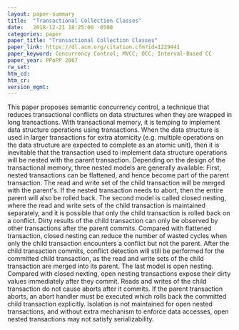 ```yaml
---
layout: paper-summary
title:  "Transactional Collection Classes"
date:   2018-12-21 18:25:00 -0500
categories: paper
paper_title: "Transactional Collection Classes"
paper_link: https://dl.acm.org/citation.cfm?id=1229441
paper_keyword: Concurrency Control; MVCC; OCC; Interval-Based CC
paper_year: PPoPP 2007
rw_set: 
htm_cd: 
htm_cr: 
version_mgmt: 
---
```


This paper proposes semantic concurrency control, a technique that reduces transactional conflicts on data structures when
they are wrapped in long transactions. With transactional memory, it is temping to implement data structure operations using 
transactions. When the data structure is used in larger transactions for extra atomicity (e.g. multiple operations on the 
data structure are expected to complete as an atomic unit), then it is inevitable that the transaction used to implement 
data structure operations will be nested with the parent transaction. Depending on the design of the transactional memory, three
nested models are generally available: First, nested transactions can be flattened, and hence become part of the parent 
transaction. The read and write set of the child transaction will be merged with the parent's. If the nested transaction 
needs to abort, then the entire parent will also be rolled back. The second model is called closed nesting, where the 
read and write sets of the child transaction is maintained separately, and it is possible that only the child transaction
is rolled back on a conflict. Dirty results of the child transaction can only be observed by other transactions after the 
parent commits. Compared with flattened transaction, closed nesting can reduce the number of wasted cycles
when only the child transaction encounters a conflict but not the parent. After the child transaction commits, conflict 
detection will still be performed for the committed child transaction, as the read and write sets of the child transaction
are merged into its parent. The last model is open nesting. Compared with closed nexting, open nesting transactions
expose their dirty values immediately after they commit. Reads and writes of the child transaction do not cause aborts
after it commits. If the parent transaction aborts, an abort handler must be executed which rolls back the committed
child transaction explicitly. Isolation is not maintained for open nested transactions, and without extra mechanism to 
enforce data accesses, open nested transactions may not satisfy serializability.